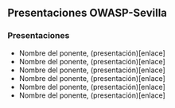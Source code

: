 ## Presentaciones OWASP-Sevilla


### Presentaciones 

* Nombre del ponente, (presentación)[enlace]
* Nombre del ponente, (presentación)[enlace]
* Nombre del ponente, (presentación)[enlace]
* Nombre del ponente, (presentación)[enlace]
* Nombre del ponente, (presentación)[enlace]
* Nombre del ponente, (presentación)[enlace]
